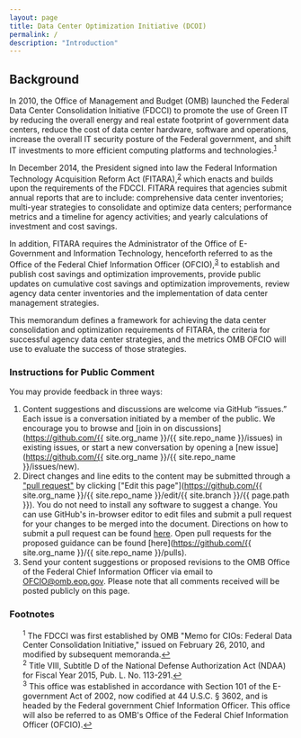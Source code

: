 ```yaml
---
layout: page
title: Data Center Optimization Initiative (DCOI)
permalink: /
description: "Introduction"
---
```


## Background

In 2010, the Office of Management and Budget (OMB) launched the Federal Data Center Consolidation Initiative (FDCCI) to promote the use of Green IT by reducing the overall energy and real estate footprint of government data centers, reduce the cost of data center hardware, software and operations, increase the overall IT security posture of the Federal government, and shift IT investments to more efficient computing platforms and technologies.<sup id="fnr1"><a href="#fn1">1</a></sup>

In December 2014, the President signed into law the Federal Information Technology Acquisition Reform Act (FITARA),<sup id="fnr2"><a href="#fn2">2</a></sup> which enacts and builds upon the requirements of the FDCCI.  FITARA requires that agencies submit annual reports that are to include: comprehensive data center inventories; multi-year strategies to consolidate and optimize data centers; performance metrics and a timeline for agency activities; and yearly calculations of investment and cost savings.

In addition, FITARA requires the Administrator of the Office of E-Government and Information Technology, henceforth referred to as the Office of the Federal Chief Information Officer (OFCIO),<sup id="fnr3"><a href="#fn3">3</a></sup> to establish and publish cost savings and optimization improvements, provide public updates on cumulative cost savings and optimization improvements, review agency data center inventories and the implementation of data center management strategies.

This memorandum defines a framework for achieving the data center consolidation and optimization requirements of FITARA, the criteria for successful agency data center strategies, and the metrics OMB OFCIO will use to evaluate the success of those strategies.

### Instructions for Public Comment

You may provide feedback in three ways:

1. Content suggestions and discussions are welcome via GitHub “issues.” Each issue is a conversation initiated by a member of the public. We encourage you to browse and [join in on discussions](https://github.com/{{ site.org_name }}/{{ site.repo_name }}/issues) in existing issues, or start a new conversation by opening a [new issue](https://github.com/{{ site.org_name }}/{{ site.repo_name }}/issues/new).
2. Direct changes and line edits to the content may be submitted through a ["pull request"](https://help.github.com/articles/creating-a-pull-request) by clicking ["Edit this page"](https://github.com/{{ site.org_name }}/{{ site.repo_name }}/edit/{{ site.branch }}/{{ page.path }}). You do not need to install any software to suggest a change. You can use GitHub's in-browser editor to edit files and submit a pull request for your changes to be merged into the document. Directions on how to submit a pull request can be found [here](https://help.github.com/articles/creating-a-pull-request). Open pull requests for the proposed guidance can be found [here](https://github.com/{{ site.org_name }}/{{ site.repo_name }}/pulls).
3. Send your content suggestions or proposed revisions to the OMB Office of the Federal Chief Information Officer via email to [OFCIO@omb.eop.gov](mailto:OFCIO@omb.eop.gov). Please note that all comments received will be posted publicly on this page.

### Footnotes

<ul style="list-style-type:none">
<li id="fn1"><sup>1</sup> The FDCCI was first established by OMB "Memo for CIOs: Federal Data Center Consolidation Initiative," issued on February 26, 2010, and modified by subsequent memoranda.<a href="#fnr1">&#8617;</a></li>

<li id="fn2"><sup>2</sup> Title VIII, Subtitle D of the National Defense Authorization Act (NDAA) for Fiscal Year 2015, Pub. L. No. 113-291.<a href="#fnr2">&#8617;</a></li>

<li id="fn3"><sup>3</sup> This office was established in accordance with Section 101 of the E-government Act of 2002, now codified at 44 U.S.C. § 3602, and is headed by the Federal government Chief Information Officer.  This office will also be referred to as OMB's Office of the Federal Chief Information Officer (OFCIO).<a href="#fnr3">&#8617;</a></li>

</ul>

